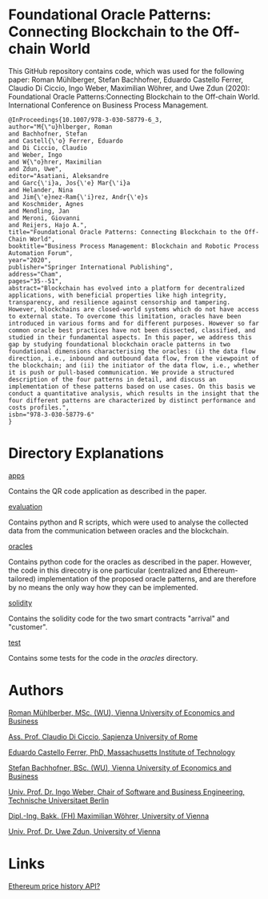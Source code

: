 # Foundational Oracle Patterns: Connecting Blockchain to the Off-chain World
This GitHub repository contains code, which was used for the following paper:
Roman Mühlberger, Stefan Bachhofner, Eduardo Castello Ferrer, Claudio Di Ciccio, Ingo Weber, Maximilian Wöhrer, and Uwe Zdun (2020): 
Foundational Oracle Patterns:Connecting Blockchain to the Off-chain World. International Conference on Business Process Management. 

```
@InProceedings{10.1007/978-3-030-58779-6_3,
author="M{\"u}hlberger, Roman
and Bachhofner, Stefan
and Castell{\'o} Ferrer, Eduardo
and Di Ciccio, Claudio
and Weber, Ingo
and W{\"o}hrer, Maximilian
and Zdun, Uwe",
editor="Asatiani, Aleksandre
and Garc{\'i}a, Jos{\'e} Mar{\'i}a
and Helander, Nina
and Jim{\'e}nez-Ram{\'i}rez, Andr{\'e}s
and Koschmider, Agnes
and Mendling, Jan
and Meroni, Giovanni
and Reijers, Hajo A.",
title="Foundational Oracle Patterns: Connecting Blockchain to the Off-Chain World",
booktitle="Business Process Management: Blockchain and Robotic Process Automation Forum",
year="2020",
publisher="Springer International Publishing",
address="Cham",
pages="35--51",
abstract="Blockchain has evolved into a platform for decentralized applications, with beneficial properties like high integrity, transparency, and resilience against censorship and tampering. However, blockchains are closed-world systems which do not have access to external state. To overcome this limitation, oracles have been introduced in various forms and for different purposes. However so far common oracle best practices have not been dissected, classified, and studied in their fundamental aspects. In this paper, we address this gap by studying foundational blockchain oracle patterns in two foundational dimensions characterising the oracles: (i) the data flow direction, i.e., inbound and outbound data flow, from the viewpoint of the blockchain; and (ii) the initiator of the data flow, i.e., whether it is push or pull-based communication. We provide a structured description of the four patterns in detail, and discuss an implementation of these patterns based on use cases. On this basis we conduct a quantitative analysis, which results in the insight that the four different patterns are characterized by distinct performance and costs profiles.",
isbn="978-3-030-58779-6"
}
```


# Directory Explanations
[apps](https://github.com/MacOS/blockchain-oracles-data-collection/tree/master/apps)

Contains the QR code application as described in the paper.

[evaluation](https://github.com/MacOS/blockchain-oracles-data-collection/tree/master/evaluation)

Contains python and R scripts, which were used to analyse the collected data from the communication between oracles and the blockchain.

[oracles](https://github.com/MacOS/blockchain-oracles-data-collection/tree/master/oracles)

Contains python code for the oracles as described in the paper. However, the code in this direcotry
is one particular (centralized and Ethereum-tailored) implementation of the proposed oracle patterns, and are therefore by no means the only way how they can be implemented.

[solidity](https://github.com/MacOS/blockchain-oracles-data-collection/tree/master/solidity)

Contains the solidity code for the two smart contracts "arrival" and "customer".

[test](https://github.com/MacOS/blockchain-oracles-data-collection/tree/master/test)

Contains some tests for the code in the _oracles_ directory.


# Authors
[Roman Mühlberber, MSc. (WU), Vienna University of Economics and Business](https://scholar.google.at/citations?user=aQVmc18AAAAJ&oi=ao)

[Ass. Prof. Claudio Di Ciccio, Sapienza University of Rome](https://scholar.google.at/citations?user=OBwQoWsAAAAJ)

[Eduardo Castello Ferrer, PhD, Massachusetts Institute of Technology](https://scholar.google.at/citations?hl=de&user=D1eifv4AAAAJ)

[Stefan Bachhofner, BSc. (WU), Vienna University of Economics and Business](https://scholar.google.at/citations?user=-WZ0YuUAAAAJ)

[Univ. Prof. Dr. Ingo Weber, Chair of Software and Business Engineering, Technische Universitaet Berlin](https://scholar.google.at/citations?user=uZP6cXwAAAAJ)

[Dipl.-Ing. Bakk. (FH) Maximilian Wöhrer, University of Vienna](https://scholar.google.at/citations?user=cLtHNX0AAAAJ)

[Univ. Prof. Dr. Uwe Zdun, University of Vienna](https://scholar.google.at/citations?user=jLm9DCkAAAAJ)

# Links 
[Ethereum price history API?](https://www.reddit.com/r/ethereum/comments/6xbwxp/ethereum_price_history_api/)
